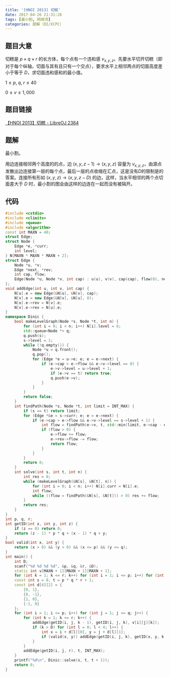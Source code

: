 ```yaml
---
title: '[HNOI 2013] 切糕'
date: 2017-04-26 21:31:26
tags: [最小割, 网络流]
categories: 题解（OI/XCPC）
---
```


## 题目大意

切糕是 $p \times q \times r$ 的长方体，每个点有一个违和感 $v_{x, y, z}$。先要水平切开切糕（即对于每个纵轴，切面与其有且只有一个交点），要求水平上相邻两点的切面高度差小于等于 $D$，求切面违和感和的最小值。

$1 \leqslant p, \; q, \; r \leqslant 40$

$0 \leqslant v \leqslant 1,000$

## 题目链接

[【HNOI 2013】切糕 - LibreOJ 2384](https://loj.ac/problem/2384)

<!-- more -->

## 题解

最小割。

用边连接相邻两个高度的的点，边 $(x, y, z - 1) \rightarrow (x, y, z)$ 容量为 $v_{x, y, z}$，由源点发散出边连接第一层的每个点，最后一层的点收缩在汇点，这是没有$D$的限制是的答案。连接所有形如 $(x, y, z) \rightarrow (x, y, z - D)$ 的边，这样，当水平相邻的两个点切面差大于 $D$ 时，最小割的图会由这样的边连在一起而没有被隔开。

## 代码

```c++
#include <cstdio>
#include <climits>
#include <queue>
#include <algorithm>
const int MAXN = 40;
struct Edge;
struct Node {
    Edge *e, *curr;
    int level;
} N[MAXN * MAXN * MAXN + 2];
struct Edge {
    Node *u, *v;
    Edge *next, *rev;
    int cap, flow;
    Edge(Node *u, Node *v, int cap) : u(u), v(v), cap(cap), flow(0), next(u->e) {}
};
void addEdge(int u, int v, int cap) {
    N[u].e = new Edge(&N[u], &N[v], cap);
    N[v].e = new Edge(&N[v], &N[u], 0);
    N[u].e->rev = N[v].e;
    N[v].e->rev = N[u].e;
}
namespace Dinic {
    bool makeLevelGraph(Node *s, Node *t, int n) {
        for (int i = 0; i < n; i++) N[i].level = 0;
        std::queue<Node *> q;
        q.push(s);
        s->level = 1;
        while (!q.empty()) {
            Node *u = q.front();
            q.pop();
            for (Edge *e = u->e; e; e = e->next) {
                if (e->cap > e->flow && e->v->level == 0) {
                    e->v->level = u->level + 1;
                    if (e->v == t) return true;
                    q.push(e->v);
                }
            }
        }
        return false;
    }
    int findPath(Node *s, Node *t, int limit = INT_MAX) {
        if (s == t) return limit;
        for (Edge *&e = s->curr; e; e = e->next) {
            if (e->cap > e->flow && e->v->level == s->level + 1) {
                int flow = findPath(e->v, t, std::min(limit, e->cap - e->flow));
                if (flow > 0) {
                    e->flow += flow;
                    e->rev->flow -= flow;
                    return flow;
                }
            }
        }
        return 0;
    }
    int solve(int s, int t, int n) {
        int res = 0;
        while (makeLevelGraph(&N[s], &N[t], n)) {
            for (int i = 0; i < n; i++) N[i].curr = N[i].e;
            int flow;
            while ((flow = findPath(&N[s], &N[t])) > 0) res += flow;
        }
        return res;
    }
}
int p, q, r;
int getID(int x, int y, int z) {
    if (z == 0) return 0;
    return (z - 1) * p * q + (x - 1) * q + y;
}
bool valid(int x, int y) {
    return (x > 0) && (y > 0) && (x <= p) && (y <= q);
}
int main() {
    int D;
    scanf("%d %d %d %d", &p, &q, &r, &D);
    static int v[MAXN + 1][MAXN + 1][MAXN + 1];
    for (int k = 1; k <= r; k++) for (int i = 1; i <= p; i++) for (int j = 1; j <= q; j++) scanf("%d", &v[i][j][k]);
    const int s = 0, t = p * q * r + 1;
    const int d[4][2] = {
        {0, 1},
        {0, -1},
        {1, 0},
        {-1, 0}
    };
    for (int i = 1; i <= p; i++) for (int j = 1; j <= q; j++) {
        for (int k = 1; k <= r; k++) {
            addEdge(getID(i, j, k - 1), getID(i, j, k), v[i][j][k]);
            if (k > D) for (int l = 0; l < 4; l++) {
                int x = i + d[l][0], y = j + d[l][1];
                if (valid(x, y)) addEdge(getID(i, j, k), getID(x, y, k - D), INT_MAX);
            }
        }
        addEdge(getID(i, j, r), t, INT_MAX);
    }
    printf("%d\n", Dinic::solve(s, t, t + 1));
    return 0;
}
```